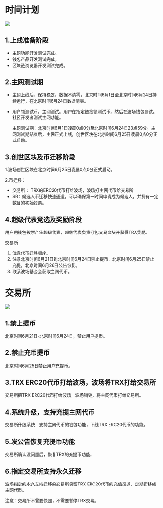 # 时间计划

![](https://raw.githubusercontent.com/ybhgenius/Documentation/master/images/波场主网上线后的指导方案/时间计划.png)

## 1.上线准备阶段

+ 主网功能开发测试完成。
+ 钱包产品开发测试完成。
+ 区块链浏览器开发测试完成。

## 2.主网测试期

+ 主网上线后，保持稳定，数据不清零，北京时间6月1日至北京时间6月24日持续运行，在北京时间6月24日数据清零。
+ 用户领测试币，主网测试。用户在指定链接领测试币，然后在波场钱包测试。社区开发者测试主网功能。

    主网测试期：北京时间6月1日凌晨0点0分至北京时间6月24日23点59分。主网测试期结束后，主网正式上线，创世区块在北京时间6月25日凌晨0点0分正式启动。

## 3.创世区块及币迁移阶段

1.波场创世区块在北京时间6月25日凌晨0点0分正式启动。

2.币迁移：
+ 交易所： TRX的ERC20代币打给波场，波场打主网代币给交易所
+ SR：候选人币迁移快速通道，可以确保第一时间申请成为候选人，并拥有一定数目的初始投票。

## 4.超级代表竞选及奖励阶段

用户用钱包投票产生超级代表，超级代表负责打包交易出块并获得TRX奖励。

交易所
1.	注意代币迁移顺序。
2.	注意北京时间6月21日到北京时间6月24日禁止提币，北京时间6月25日禁止充提，北京时间6月26日公告恢复。
3.	联系波场基金会获取主网代币。

# 交易所

![](https://raw.githubusercontent.com/ybhgenius/Documentation/master/images/波场主网上线后的指导方案/交易所指引.png)

## 1.禁止提币

北京时间6月21日-北京时间6月24日，禁止用户提币。

## 2.禁止充币提币

北京时间6月25日禁止用户充提币。

## 3.TRX ERC20代币打给波场，波场将TRX打给交易所

交易所把TRX ERC20代币打给波场，波场销毁，将主网代币打给交易所。

## 4.系统升级，支持充提主网代币

交易所升级系统，支持主网代币的钱包功能，下线TRX ERC20代币的功能。

## 5.发公告恢复充提币功能

交易所确认没问题后，恢复TRX的充提币功能。

## 6.指定交易所支持永久迁移

波场指定的永久支持迁移的交易所保留TRX ERC20代币的充值渠道，定期迁移成主网代币。

注意：交易所不需要快照，不需要暂停TRX交易。


